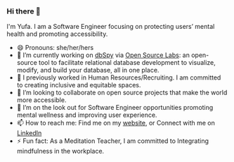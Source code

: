 ### Hi there 👋
I'm Yufa. I am a Software Engineer focusing on protecting users’ mental health and promoting accessibility. 

- 😄 Pronouns: she/her/hers
- 🔭 I’m currently working on [dbSpy](http://db-spy.io/) via [Open Source Labs](https://opensourcelabs.io/#projects): an open-source tool to facilitate relational database development to visualize, modify, and build your database, all in one place. 
- 👐 I previously worked in Human Resources/Recruiting. I am committed to creating inclusive and equitable spaces. 
- 👯 I’m looking to collaborate on open source projects that make the world more accessible. 
- 🤔 I’m on the look out for Software Engineer opportunities promoting mental wellness and improving user experience. 
- 📫 How to reach me: Find me on my [website](https://yufa-li.com/), or Connect with me on [LinkedIn](https://www.linkedin.com/in/yufa-li/)
- ⚡ Fun fact: As a Meditation Teacher, I am committed to Integrating mindfulness in the workplace.

<!--
**01001101CK/01001101CK** is a ✨ _special_ ✨ repository because its `README.md` (this file) appears on your GitHub profile.

Here are some ideas to get you started:

- 🔭 I’m currently working on dbSpy via[Open Source Labs](https://opensourcelabs.io/#projects): An Open Source Kubernetes monitoring tool for OpenFaaS developers' community. Other Open Source projects I have contributed to this year include the official Jupyter documentation and nigerialogos from PayStackHQ. Chakra-UI and MDN are on the list of Open Source projects I would like to contribute to in the first quarter of 2023.
- 🌱 I’m currently learning ...
- 👯 I’m looking to collaborate on ...
- 🤔 I’m looking for help with ...
- 💬 Ask me about ...
- 📫 How to reach me: ...
- 😄 Pronouns: she/her/hers
- ⚡ Fun fact: ...
-->
